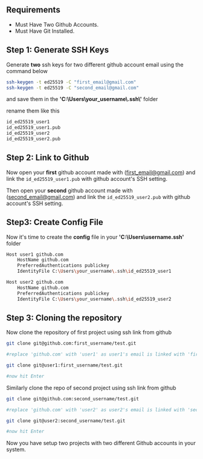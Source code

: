 ## Requirements

- Must Have Two Github Accounts.
- Must Have Git Installed.

## Step 1: Generate SSH Keys

Generate **two** ssh keys for two different github account email using the command below

```bash
ssh-keygen -t ed25519 -C "first_email@gmail.com"
ssh-keygen -t ed25519 -C "second_email@gmail.com"
```

and save them in the **'C:\\Users\\your_username\\.ssh\\'** folder

rename them like this

```bash
id_ed25519_user1
id_ed25519_user1.pub
id_ed25519_user2
id_ed25519_user2.pub
```

## Step 2: Link to Github

Now open your **first** github account made with (first_email@gmail.com) and link the `id_ed25519_user1.pub` with github account's SSH setting.

Then open your **second** github account made with (second_email@gmail.com) and link the `id_ed25519_user2.pub` with github account's SSH setting.

## Step3: Create Config File

Now it's time to create the **config** file in your **'C:\Users\username\.ssh\'** folder

```bash
Host user1 github.com
    HostName github.com
    PreferredAuthentications publickey
    IdentityFile C:\Users\your_username\.ssh\id_ed25519_user1

Host user2 github.com
    HostName github.com
    PreferredAuthentications publickey
    IdentityFile C:\Users\your_username\.ssh\id_ed25519_user2

```

## Step 3: Cloning the repository

Now clone the repository of first project using ssh link from github

```bash
git clone git@github.com:first_username/test.git

#replace 'github.com' with 'user1' as user1's email is linked with 'first_username'. Then it will look something like this

git clone git@user1:first_username/test.git

#now hit Enter

```

Similarly clone the repo of second project using ssh link from github

```bash
git clone git@github.com:second_username/test.git

#replace 'github.com' with 'user2' as user2's email is linked with 'second_username'. Then it will look something like this

git clone git@user2:second_username/test.git

#now hit Enter

```

Now you have setup two projects with two different Github accounts in your system.
